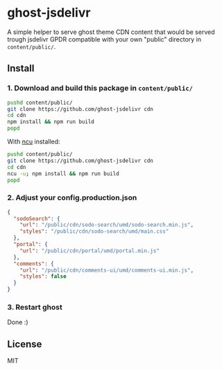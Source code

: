 # ghost-jsdelivr

A simple helper to serve ghost theme CDN content that would be served trough jsdelivr GPDR compatible with your own "public" directory in `content/public/`.

## Install

### 1. Download and build this package in `content/public/`

```bash
pushd content/public/
git clone https://github.com/ghost-jsdelivr cdn
cd cdn
npm install && npm run build
popd
```

With [ncu](https://www.npmjs.com/package/npm-check-updates) installed:

```bash
pushd content/public/
git clone https://github.com/ghost-jsdelivr cdn
cd cdn
ncu -u; npm install && npm run build
popd
```


### 2. Adjust your config.production.json

```json
{
  "sodoSearch": {
    "url": "/public/cdn/sodo-search/umd/sodo-search.min.js",
    "styles": "/public/cdn/sodo-search/umd/main.css"
  },
  "portal": {
    "url": "/public/cdn/portal/umd/portal.min.js"
  },
  "comments": {
    "url": "/public/cdn/comments-ui/umd/comments-ui.min.js",
    "styles": false
  }
}
```

### 3. Restart ghost

Done :)

## License

MIT
